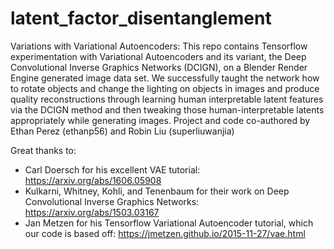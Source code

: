 # latent_factor_disentanglement

Variations with Variational Autoencoders:
This repo contains Tensorflow experimentation with Variational Autoencoders and its variant, the Deep Convolutional Inverse Graphics Networks (DCIGN), on a Blender Render Engine generated image data set.
We successfully taught the network how to rotate objects and change the lighting on objects in images and produce quality reconstructions through learning human interpretable latent features via the DCIGN method and then tweaking those human-interpretable latents appropriately while generating images.
Project and code co-authored by Ethan Perez (ethanp56) and Robin Liu (superliuwanjia)

Great thanks to:
- Carl Doersch for his excellent VAE tutorial: https://arxiv.org/abs/1606.05908
- Kulkarni, Whitney, Kohli, and Tenenbaum for their work on Deep Convolutional Inverse Graphics Networks: https://arxiv.org/abs/1503.03167
- Jan Metzen for his Tensorflow Variational Autoencoder tutorial, which our code is based off: https://jmetzen.github.io/2015-11-27/vae.html
